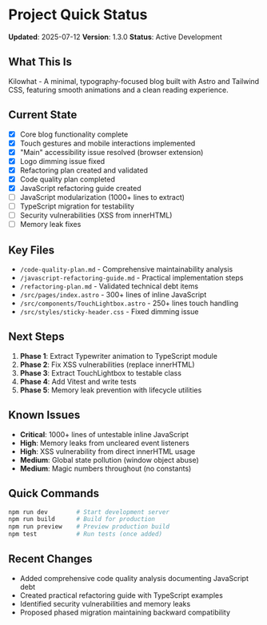 <!-- PRIVATE: Development only - exclude from production -->
# Project Quick Status

**Updated**: 2025-07-12
**Version**: 1.3.0
**Status**: Active Development

## What This Is
Kilowhat - A minimal, typography-focused blog built with Astro and Tailwind CSS, featuring smooth animations and a clean reading experience.

## Current State
- [x] Core blog functionality complete
- [x] Touch gestures and mobile interactions implemented
- [x] "Main" accessibility issue resolved (browser extension)
- [x] Logo dimming issue fixed
- [x] Refactoring plan created and validated
- [x] Code quality plan completed
- [x] JavaScript refactoring guide created
- [ ] JavaScript modularization (1000+ lines to extract)
- [ ] TypeScript migration for testability
- [ ] Security vulnerabilities (XSS from innerHTML)
- [ ] Memory leak fixes

## Key Files
- `/code-quality-plan.md` - Comprehensive maintainability analysis
- `/javascript-refactoring-guide.md` - Practical implementation steps
- `/refactoring-plan.md` - Validated technical debt items
- `/src/pages/index.astro` - 300+ lines of inline JavaScript
- `/src/components/TouchLightbox.astro` - 250+ lines touch handling
- `/src/styles/sticky-header.css` - Fixed dimming issue

## Next Steps
1. **Phase 1**: Extract Typewriter animation to TypeScript module
2. **Phase 2**: Fix XSS vulnerabilities (replace innerHTML)
3. **Phase 3**: Extract TouchLightbox to testable class
4. **Phase 4**: Add Vitest and write tests
5. **Phase 5**: Memory leak prevention with lifecycle utilities

## Known Issues
- **Critical**: 1000+ lines of untestable inline JavaScript
- **High**: Memory leaks from uncleared event listeners
- **High**: XSS vulnerability from direct innerHTML usage
- **Medium**: Global state pollution (window object abuse)
- **Medium**: Magic numbers throughout (no constants)

## Quick Commands
```bash
npm run dev        # Start development server
npm run build      # Build for production
npm run preview    # Preview production build
npm test           # Run tests (once added)
```

## Recent Changes
- Added comprehensive code quality analysis documenting JavaScript debt
- Created practical refactoring guide with TypeScript examples
- Identified security vulnerabilities and memory leaks
- Proposed phased migration maintaining backward compatibility